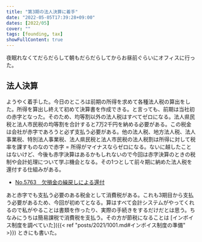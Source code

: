 ```yaml
---
title: "第3期の法人決算に着手"
date: "2022-05-05T17:39:28+09:00"
dates: [2022/05]
cover: ""
tags: [founding, tax]
showFullContent: true
---
```


夜眠れなくてだらだらして朝もだらだらしてからお昼前ぐらいにオフィスに行った。

## 法人決算

ようやく着手した。今日のところは前期の所得を求めて各種法人税の算出をした。所得を算出し終えて初めて決算書を作成できる。と言っても、前期は当社初の赤字となった。そのため、均等割以外の法人税はすべてゼロになる。法人県民税と法人市民税の均等割を合計すると7万2千円を納める必要がある。この税金は会社が赤字であろうと必ず支払う必要がある。他の法人税、地方法人税、法人事業税、特別法人事業税、法人県民税と法人市民税の法人税割は所得に対して税率を課すものなので赤字 = 所得がマイナスならゼロになる。ないに越したことはないけど、今後も赤字決算はあるかもしれないので今回は赤字決算のときの税制や会計処理について学ぶ機会となる。その1つとして前々期に納めた法人税を還付する仕組みがある。

* [No.5763 欠損金の繰戻しによる還付](https://www.nta.go.jp/taxes/shiraberu/taxanswer/hojin/5763.htm)

あと赤字でも支払う必要のある税金として消費税がある。これも3期目から支払う必要があるため、今回が初めてとなる。算はすべて会計システムがやってくれるので私がやることは書類を作ったり、実際の手続きをするだけだとは思う。ちなみにうちは簡易課税で消費税を支払う。その方が節税になることは [インボイス制度を調べていた]({{< ref "posts/2021/1001.md#インボイス制度の準備" >}}) ときにも書いた。
